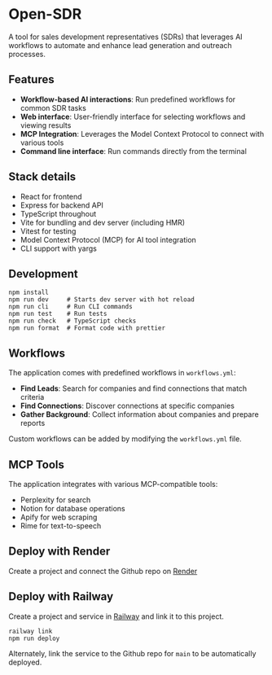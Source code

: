 # Open-SDR

A tool for sales development representatives (SDRs) that leverages AI workflows to automate and enhance lead generation and outreach processes.

## Features

- **Workflow-based AI interactions**: Run predefined workflows for common SDR tasks
- **Web interface**: User-friendly interface for selecting workflows and viewing results
- **MCP Integration**: Leverages the Model Context Protocol to connect with various tools
- **Command line interface**: Run commands directly from the terminal

## Stack details

- React for frontend
- Express for backend API
- TypeScript throughout
- Vite for bundling and dev server (including HMR)
- Vitest for testing
- Model Context Protocol (MCP) for AI tool integration
- CLI support with yargs

## Development

```
npm install
npm run dev     # Starts dev server with hot reload
npm run cli     # Run CLI commands
npm run test    # Run tests
npm run check   # TypeScript checks
npm run format  # Format code with prettier
```

## Workflows

The application comes with predefined workflows in `workflows.yml`:

- **Find Leads**: Search for companies and find connections that match criteria
- **Find Connections**: Discover connections at specific companies
- **Gather Background**: Collect information about companies and prepare reports

Custom workflows can be added by modifying the `workflows.yml` file.

## MCP Tools

The application integrates with various MCP-compatible tools:

- Perplexity for search
- Notion for database operations
- Apify for web scraping
- Rime for text-to-speech

## Deploy with Render 

Create a project and connect the Github repo on [Render](https://render.com/)

## Deploy with Railway

Create a project and service in [Railway](https://railway.com/) and link it to this project.
```
railway link
npm run deploy 
```

Alternately, link the service to the Github repo for `main` to be automatically deployed.
